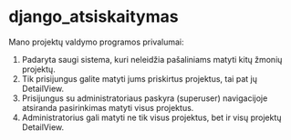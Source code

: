# django_atsiskaitymas
Mano projektų valdymo programos privalumai:
1. Padaryta saugi sistema, kuri neleidžia pašaliniams matyti kitų žmonių projektų.
2. Tik prisijungus galite matyti jums priskirtus projektus, tai pat jų DetailView.
3. Prisijungus su administratoriaus paskyra (superuser) navigacijoje atsiranda pasirinkimas matyti visus projektus.
4. Administratorius gali matyti ne tik visus projektus, bet ir visų projektų DetailView.
